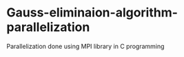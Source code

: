 # Gauss-eliminaion-algorithm-parallelization
Parallelization done using MPI library in C programming
